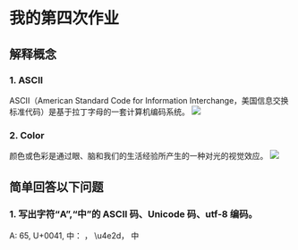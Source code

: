 # 我的第四次作业

## 解释概念

### 1. ASCII
ASCII（American Standard Code for Information Interchange，美国信息交换标准代码）是基于拉丁字母的一套计算机编码系统。
![](https://upload.wikimedia.org/wikipedia/commons/thumb/c/cf/USASCII_code_chart.png/1024px-USASCII_code_chart.png)

### 2. Color
颜色或色彩是通过眼、脑和我们的生活经验所产生的一种对光的视觉效应。
![](https://upload.wikimedia.org/wikipedia/commons/thumb/b/b1/Colouring_pencils.jpg/375px-Colouring_pencils.jpg)

## 简单回答以下问题

### 1. 写出字符“A”,“中”的 ASCII 码、Unicode 码、utf-8 编码。
A: 65, U+0041, 
中：    ， \u4e2d， &#x4E2D;